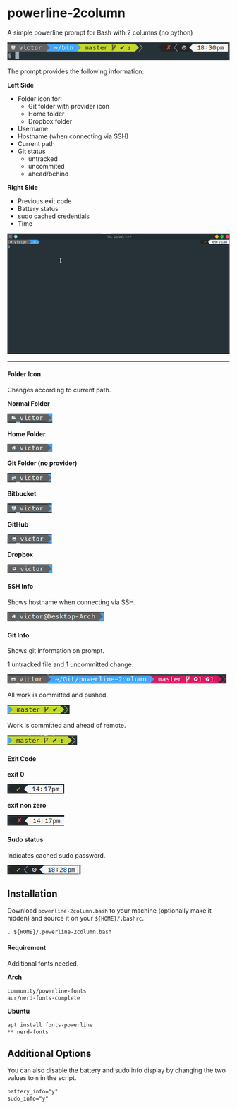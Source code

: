 # powerline-2column
A simple powerline prompt for Bash with 2 columns (no python)

![](images/prompt.png)

The prompt provides the following information:

**Left Side**
- Folder icon for:
  - Git folder with provider icon
  - Home folder
  - Dropbox folder
- Username
- Hostname (when connecting via SSH)
- Current path
- Git status
  - untracked
  - uncommited
  - ahead/behind

**Right Side**
- Previous exit code
- Battery status
- sudo cached credentials
- Time

![](images/demo.gif)

* * *

#### Folder Icon

Changes according to current path.

**Normal Folder**

![](images/folder.png)

**Home Folder**

![](images/home_folder.png)

**Git Folder (no provider)**

![](images/git_unknown.png)

**Bitbucket**

![](images/bitbucket_folder.png)

**GitHub**

![](images/github_folder.png)

**Dropbox**

![](images/dropbox_folder.png)



#### SSH Info

Shows hostname when connecting via SSH.

![](images/ssh_info.png)


#### Git Info

Shows git information on prompt.

1 untracked file and 1 uncommitted change.

![](images/git_info.png)

All work is committed and pushed.

![](images/git_info_no_changes.png)

Work is committed and ahead of remote.

![](images/git_info_ahead.png)


#### Exit Code

**exit 0**

![](images/exit0.png)

**exit non zero**

![](images/exit1.png)


#### Sudo status

Indicates cached sudo password.

![](images/sudo_status.png)

Installation
---

Download `powerline-2column.bash` to your machine (optionally make it hidden) and source it on your `${HOME}/.bashrc`.

```
. ${HOME}/.powerline-2column.bash
```

#### Requirement

Additional fonts needed.

**Arch**

```
community/powerline-fonts
aur/nerd-fonts-complete
```

**Ubuntu**

```
apt install fonts-powerline
** nerd-fonts
```

Additional Options
---

You can also disable the battery and sudo info display by changing the two values to `n` in the script.

```
battery_info="y"
sudo_info="y"
```
